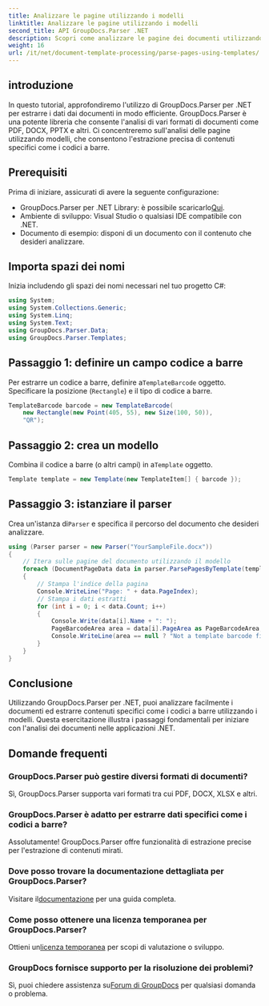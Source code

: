 ```yaml
---
title: Analizzare le pagine utilizzando i modelli
linktitle: Analizzare le pagine utilizzando i modelli
second_title: API GroupDocs.Parser .NET
description: Scopri come analizzare le pagine dei documenti utilizzando i modelli in .NET con GroupDocs.Parser. Estrai contenuti specifici in modo efficiente per le tue applicazioni.
weight: 16
url: /it/net/document-template-processing/parse-pages-using-templates/
---
```

## introduzione
In questo tutorial, approfondiremo l'utilizzo di GroupDocs.Parser per .NET per estrarre i dati dai documenti in modo efficiente. GroupDocs.Parser è una potente libreria che consente l'analisi di vari formati di documenti come PDF, DOCX, PPTX e altri. Ci concentreremo sull'analisi delle pagine utilizzando modelli, che consentono l'estrazione precisa di contenuti specifici come i codici a barre.
## Prerequisiti
Prima di iniziare, assicurati di avere la seguente configurazione:
-  GroupDocs.Parser per .NET Library: è possibile scaricarlo[Qui](https://releases.groupdocs.com/parser/net/).
- Ambiente di sviluppo: Visual Studio o qualsiasi IDE compatibile con .NET.
- Documento di esempio: disponi di un documento con il contenuto che desideri analizzare.

## Importa spazi dei nomi
Inizia includendo gli spazi dei nomi necessari nel tuo progetto C#:
```csharp
using System;
using System.Collections.Generic;
using System.Linq;
using System.Text;
using GroupDocs.Parser.Data;
using GroupDocs.Parser.Templates;
```
## Passaggio 1: definire un campo codice a barre
 Per estrarre un codice a barre, definire a`TemplateBarcode` oggetto. Specificare la posizione (`Rectangle`) e il tipo di codice a barre.
```csharp
TemplateBarcode barcode = new TemplateBarcode(
    new Rectangle(new Point(405, 55), new Size(100, 50)),
    "QR");
```
## Passaggio 2: crea un modello
 Combina il codice a barre (o altri campi) in a`Template` oggetto.
```csharp
Template template = new Template(new TemplateItem[] { barcode });
```
## Passaggio 3: istanziare il parser
 Crea un'istanza di`Parser` e specifica il percorso del documento che desideri analizzare.
```csharp
using (Parser parser = new Parser("YourSampleFile.docx"))
{
    // Itera sulle pagine del documento utilizzando il modello
    foreach (DocumentPageData data in parser.ParsePagesByTemplate(template))
    {
        // Stampa l'indice della pagina
        Console.WriteLine("Page: " + data.PageIndex);
        // Stampa i dati estratti
        for (int i = 0; i < data.Count; i++)
        {
            Console.Write(data[i].Name + ": ");
            PageBarcodeArea area = data[i].PageArea as PageBarcodeArea;
            Console.WriteLine(area == null ? "Not a template barcode field" : area.Value);
        }
    }
}
```

## Conclusione
Utilizzando GroupDocs.Parser per .NET, puoi analizzare facilmente i documenti ed estrarre contenuti specifici come i codici a barre utilizzando i modelli. Questa esercitazione illustra i passaggi fondamentali per iniziare con l'analisi dei documenti nelle applicazioni .NET.

## Domande frequenti
### GroupDocs.Parser può gestire diversi formati di documenti?
Sì, GroupDocs.Parser supporta vari formati tra cui PDF, DOCX, XLSX e altri.
### GroupDocs.Parser è adatto per estrarre dati specifici come i codici a barre?
Assolutamente! GroupDocs.Parser offre funzionalità di estrazione precise per l'estrazione di contenuti mirati.
### Dove posso trovare la documentazione dettagliata per GroupDocs.Parser?
 Visitare il[documentazione](https://tutorials.groupdocs.com/parser/net/) per una guida completa.
### Come posso ottenere una licenza temporanea per GroupDocs.Parser?
 Ottieni un[licenza temporanea](https://purchase.groupdocs.com/temporary-license/) per scopi di valutazione o sviluppo.
### GroupDocs fornisce supporto per la risoluzione dei problemi?
 Sì, puoi chiedere assistenza su[Forum di GroupDocs](https://forum.groupdocs.com/c/parser/17) per qualsiasi domanda o problema.